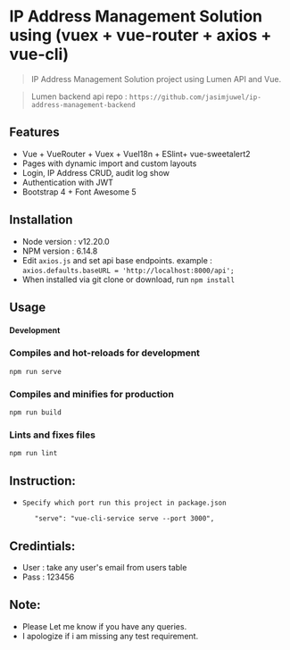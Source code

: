 # IP Address Management Solution using (vuex + vue-router + axios + vue-cli)
> IP Address Management Solution project using Lumen API and Vue.

> Lumen backend api repo : `https://github.com/jasimjuwel/ip-address-management-backend`

## Features

- Vue + VueRouter + Vuex + VueI18n + ESlint+ vue-sweetalert2
- Pages with dynamic import and custom layouts
- Login, IP Address CRUD, audit log show
- Authentication with JWT
- Bootstrap 4 + Font Awesome 5

## Installation
- Node version : v12.20.0
- NPM version : 6.14.8
- Edit `axios.js` and set api base endpoints. example : `axios.defaults.baseURL = 'http://localhost:8000/api';`
- When installed via git clone or download, run `npm install`

## Usage

#### Development

### Compiles and hot-reloads for development
```
npm run serve
```

### Compiles and minifies for production
```
npm run build
```

### Lints and fixes files
```
npm run lint
```
## Instruction:
* `Specify which port run this project in package.json`

         "serve": "vue-cli-service serve --port 3000",

## Credintials:
- User : take any user's email from users table
- Pass : 123456

## Note:
- Please Let me know if you have any queries.
- I apologize if i am missing any test requirement.